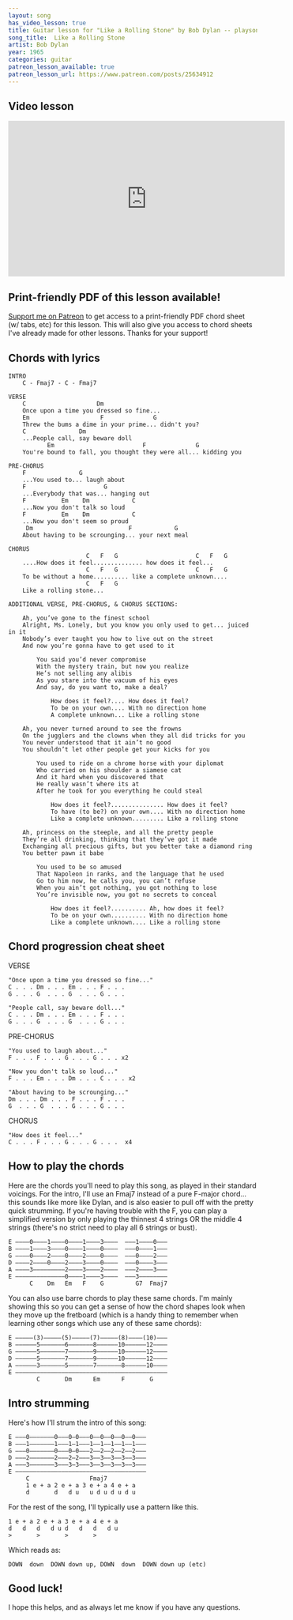 ```yaml
---
layout: song
has_video_lesson: true
title: Guitar lesson for "Like a Rolling Stone" by Bob Dylan -- playsongnotes.com
song_title:  Like a Rolling Stone
artist: Bob Dylan
year: 1965
categories: guitar
patreon_lesson_available: true
patreon_lesson_url: https://www.patreon.com/posts/25634912
---
```


## Video lesson

<iframe width="560" height="315" src="https://www.youtube.com/embed/ovnhfQkUXkc?showinfo=0" frameborder="0" allowfullscreen></iframe>

## Print-friendly PDF of this lesson available!

[Support me on Patreon](https://www.patreon.com/posts/25634912) to get access to a print-friendly PDF chord sheet (w/ tabs, etc) for this lesson. This will also give you access to chord sheets I've already made for other lessons. Thanks for your support!

## Chords with lyrics

    INTRO
        C - Fmaj7 - C - Fmaj7

    VERSE
        C                    Dm
        Once upon a time you dressed so fine...
        Em                    F              G
        Threw the bums a dime in your prime... didn't you?
        C               Dm
        ...People call, say beware doll
               Em                         F              G
        You're bound to fall, you thought they were all... kidding you

    PRE-CHORUS
        F               G
        ...You used to... laugh about
        F                      G
        ...Everybody that was... hanging out
        F          Em    Dm            C
        ...Now you don't talk so loud
        F          Em    Dm            C
        ...Now you don't seem so proud
         Dm                           F            G
        About having to be scrounging... your next meal

    CHORUS
                          C   F   G                      C   F   G
        ....How does it feel.............. how does it feel...
                          C   F   G                      C   F   G
        To be without a home.......... like a complete unknown....
                          C   F   G
        Like a rolling stone...

    ADDITIONAL VERSE, PRE-CHORUS, & CHORUS SECTIONS:

        Ah, you’ve gone to the finest school
        Alright, Ms. Lonely, but you know you only used to get... juiced in it
        Nobody’s ever taught you how to live out on the street
        And now you’re gonna have to get used to it

            You said you’d never compromise
            With the mystery train, but now you realize
            He’s not selling any alibis
            As you stare into the vacuum of his eyes
            And say, do you want to, make a deal?

                How does it feel?.... How does it feel?
                To be on your own.... With no direction home
                A complete unknown... Like a rolling stone

        Ah, you never turned around to see the frowns
        On the jugglers and the clowns when they all did tricks for you
        You never understood that it ain’t no good
        You shouldn’t let other people get your kicks for you

            You used to ride on a chrome horse with your diplomat
            Who carried on his shoulder a siamese cat
            And it hard when you discovered that
            He really wasn’t where its at
            After he took for you everything he could steal

                How does it feel?............... How does it feel?
                To have (to be?) on your own.... With no direction home
                Like a complete unknown......... Like a rolling stone

        Ah, princess on the steeple, and all the pretty people
        They’re all drinking, thinking that they’ve got it made
        Exchanging all precious gifts, but you better take a diamond ring 
        You better pawn it babe

            You used to be so amused
            That Napoleon in ranks, and the language that he used
            Go to him now, he calls you, you can’t refuse
            When you ain’t got nothing, you got nothing to lose
            You’re invisible now, you got no secrets to conceal

                How does it feel?.......... Ah, how does it feel?
                To be on your own.......... With no direction home
                Like a complete unknown.... Like a rolling stone

## Chord progression cheat sheet

VERSE

    "Once upon a time you dressed so fine..."
    C . . . Dm . . . Em . . . F . . .
    G . . . G  . . . G  . . . G . . .

    "People call, say beware doll..."
    C . . . Dm . . . Em . . . F . . .
    G . . . G  . . . G  . . . G . . .

PRE-CHORUS

    "You used to laugh about..."
    F . . . F . . . G . . . G . . . x2

    "Now you don't talk so loud..."
    F . . . Em . . . Dm . . . C . . . x2

    "About having to be scrounging..."
    Dm . . . Dm . . . F . . . F . . .
    G  . . . G  . . . G . . . G . . .

CHORUS

    "How does it feel..."
    C . . . F . . . G . . . G . . .  x4

## How to play the chords

Here are the chords you'll need to play this song, as played in their standard voicings. For the intro, I'll use an Fmaj7 instead of a pure F-major chord... this sounds like more like Dylan, and is also easier to pull off with the pretty quick strumming. If you're having trouble with the F, you can play a simplified version by only playing the thinnest 4 strings OR the middle 4 strings (there's no strict need to play all 6 strings or bust).

    E ––––0––––1––––0––––1––––3––––  –––1––––0–––
    B ––––1––––3––––0––––1––––0––––  –––0––––1–––
    G ––––0––––2––––0––––2––––0––––  –––0––––2–––
    D ––––2––––0––––2––––3––––0––––  –––0––––3–––
    A ––––3–––––––––2––––3––––2––––  –––2––––3–––
    E ––––––––––––––0––––1––––3––––  –––3––––––––
          C    Dm   Em   F    G         G7  Fmaj7   

You can also use barre chords to play these same chords. I'm mainly showing this so you can get a sense of how the chord shapes look when they move up the fretboard (which is a handy thing to remember when learning other songs which use any of these same chords):

    E –––––(3)–––––(5)–––––(7)–––––(8)––––(10)–––
    B ––––––5–––––––6–––––––8––––––10––––––12––––
    G ––––––5–––––––7–––––––9––––––10––––––12––––
    D ––––––5–––––––7–––––––9––––––10––––––12––––
    A ––––––3–––––––5–––––––7–––––––8––––––10––––
    E –––––––––––––––––––––––––––––––––––––––––––
            C       Dm      Em      F       G

## Intro strumming

Here's how I'll strum the intro of this song:

    E –––0–––––––0–––0–0–––0––0––0––0––0–––
    B –––1–––––––1–––1–1–––1––1––1––1––1–––
    G –––0–––––––0–––0–0–––2––2––2––2––2–––
    D –––2–––––––2–––2–2–––3––3––3––3––3–––
    A –––3–––––––3–––3–3–––3––3––3––3––3–––
    E –––––––––––––––––––––––––––––––––––––
         C                 Fmaj7
         1 e + a 2 e + a 3 e + a 4 e + a
         d       d   d u   u d u d u d u

For the rest of the song, I'll typically use a pattern like this.

    1 e + a 2 e + a 3 e + a 4 e + a
    d   d   d   d u d   d   d   d u
    >       >       >       >      

Which reads as:

    DOWN  down  DOWN down up, DOWN  down  DOWN down up (etc)

## Good luck!

I hope this helps, and as always let me know if you have any questions.
